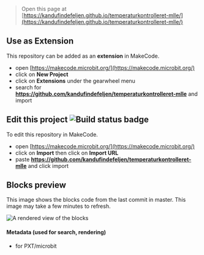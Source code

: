 
> Open this page at [https://kandufindefeljen.github.io/temperaturkontrolleret-mlle/](https://kandufindefeljen.github.io/temperaturkontrolleret-mlle/)

## Use as Extension

This repository can be added as an **extension** in MakeCode.

* open [https://makecode.microbit.org/](https://makecode.microbit.org/)
* click on **New Project**
* click on **Extensions** under the gearwheel menu
* search for **https://github.com/kandufindefeljen/temperaturkontrolleret-mlle** and import

## Edit this project ![Build status badge](https://github.com/kandufindefeljen/temperaturkontrolleret-mlle/workflows/MakeCode/badge.svg)

To edit this repository in MakeCode.

* open [https://makecode.microbit.org/](https://makecode.microbit.org/)
* click on **Import** then click on **Import URL**
* paste **https://github.com/kandufindefeljen/temperaturkontrolleret-mlle** and click import

## Blocks preview

This image shows the blocks code from the last commit in master.
This image may take a few minutes to refresh.

![A rendered view of the blocks](https://github.com/kandufindefeljen/temperaturkontrolleret-mlle/raw/master/.github/makecode/blocks.png)

#### Metadata (used for search, rendering)

* for PXT/microbit
<script src="https://makecode.com/gh-pages-embed.js"></script><script>makeCodeRender("{{ site.makecode.home_url }}", "{{ site.github.owner_name }}/{{ site.github.repository_name }}");</script>
